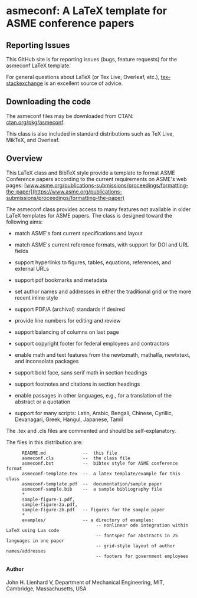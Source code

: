  
  # asmeconf: A LaTeX template for ASME conference papers #
 
  ## Reporting Issues ##
  This GitHub site is for reporting issues (bugs, feature requests) for the asmeconf LaTeX template.
  
  For general questions about LaTeX (or Tex Live, Overleaf, etc.), [tex-stackexchange](https://tex.stackexchange.com/) is an excellent source of advice.
  
  ## Downloading the code ##
   The asmeconf files may be downloaded from CTAN: [ctan.org/pkg/asmeconf](https://ctan.org/pkg/asmeconf). 
   
   This class is also included in standard distributions such as TeX Live, MikTeX, and Overleaf. 
  
  ## Overview ##
  This LaTeX class and BibTeX style provide a template to format ASME Conference papers according to
  the current requirements on ASME's web pages: [www.asme.org/publications-submissions/proceedings/formatting-the-paper](https://www.asme.org/publications-submissions/proceedings/formatting-the-paper)
  
  The asmeconf class provides access to many features not available in older LaTeX templates for ASME papers. The class is designed toward the following aims:

- match ASME's font current specifications and layout

- match ASME's current reference formats, with support for DOI and URL fields

- support hyperlinks to figures, tables, equations, references, and external URLs

- support pdf bookmarks and metadata

- set author names and addresses in either the traditional grid or the more recent inline style

- support PDF/A (archival) standards if desired

- provide line numbers for editing and review

- support balancing of columns on last page

- support copyright footer for federal employees and contractors

- enable math and text features from the newtxmath, mathalfa, newtxtext, and inconsolata packages

- support bold face, sans serif math in section headings

- support footnotes and citations in section headings

- enable passages in other languages, e.g., for a translation of the abstract or a quotation

- support for many scripts: Latin, Arabic, Bengali, Chinese, Cyrillic, Devanagari, Greek, Hangul, Japanese, Tamil

The .tex and .cls files are commented and should be self-explanatory.

The files in this distribution are:

          README.md              --  this file
          asmeconf.cls           --  the class file
          asmeconf.bst           --  bibtex style for ASME conference format
          asmeconf-template.tex  --  a latex template/example for this class
          asmeconf-template.pdf  --  documentation/sample paper
          asmeconf-sample.bib    --  a sample bibliography file
          *
          sample-figure-1.pdf, 
          sample-figure-2a.pdf, 
          sample-figure-2b.pdf   -- figures for the sample paper
          *
          examples/              -- a directory of examples: 
                                      -- nonlinear ode integration within LaTeX using Lua code
                                      -- fontspec for abstracts in 25 languages in one paper
                                      -- grid-style layout of author names/addresses
                                      -- footers for government employees

#### Author ####
  
John H. Lienhard V, Department of Mechanical Engineering, MIT, Cambridge, Massachusetts, USA

